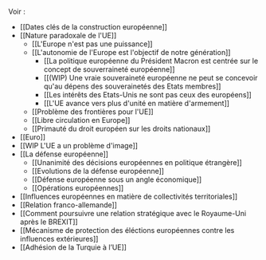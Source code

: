 Voir :

- [[Dates clés de la construction européenne]]
- [[Nature paradoxale de l'UE]]
	- [[L'Europe n'est pas une puissance]]
	- [[L'autonomie de l'Europe est l'objectif de notre génération]]
		- [[La politique européenne du Président Macron est centrée sur le concept de souverraineté européenne]]
		- [[(WIP) Une vraie souveraineté européenne ne peut se concevoir qu'au dépens des souverainetés des Etats membres]]
		- [[Les intérêts des Etats-Unis ne sont pas ceux des européens]]
		- [[L'UE avance vers plus d'unité en matière d'armement]]
	- [[Problème des frontières pour l'UE]]
	- [[Libre circulation en Europe]]
	- [[Primauté du droit européen sur les droits nationaux]]
- [[Euro]]
- [[WIP L'UE a un problème d'image]]
- [[La défense européenne]]
	- [[Unanimité des décisions européennes en politique étrangère]]
	- [[Evolutions de la défense européenne]]
	- [[Défense européenne sous un angle économique]]
	- [[Opérations européennes]]
- [[Influences européennes en matière de collectivités territoriales]]
- [[Relation franco-allemande]]
- [[Comment poursuivre une relation stratégique avec le Royaume-Uni après le BREXIT]]
- [[Mécanisme de protection des éléctions européennes contre les influences extérieures]]
- [[Adhésion de la Turquie à l’UE]]